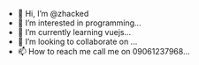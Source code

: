 - 👋 Hi, I’m @zhacked
- 👀 I’m interested in programming...
- 🌱 I’m currently learning vuejs...
- 💞️ I’m looking to collaborate on ...
- 📫 How to reach me call me on 09061237968...

<!---
zhacked/zhacked is a ✨ special ✨ repository because its `README.md` (this file) appears on your GitHub profile.
You can click the Preview link to take a look at your changes.
--->
